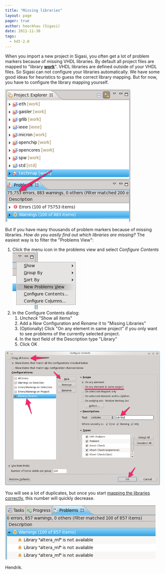 ```yaml
---
title: "Missing libraries"
layout: page 
pager: true
author: heeckhau (Sigasi)
date: 2011-11-30
tags: 
  - hdt-2.0
---
```


When you import a new project in Sigasi, you often get a lot of problem markers because of missing VHDL libraries. By default all project files are mapped to "library [**work**](http://www.sigasi.com/content/work-not-vhdl-library)". VHDL libraries are defined outside of your VHDL files. So Sigasi can not configure your libraries automatically. We have some good ideas for heuristics to guess the correct library mapping. But for now, you have to configure the library mapping yourself.

![Auch, 75753 errors in GRlib](images/1_gaisler_work_problems.png)

But if you have many thousands of problem markers because of missing libraries. _How do you easily find out which libraries are missing?_ The easiest way is to filter the "Problems View":

1. Click the menu icon in the problems view and select *Configure Contents* 
![Problems View menu](images/2_problems_menu.png)
2. In the Configure Contents dialog:
	1. _Uncheck_ "Show all items"
	2. Add a *New* Configuration and *Rename* it to "Missing Libraries"
	3. (Optionally) Click "On any element in same project" if you only want to see problems of the currently selected project.
	4. In the text field of the Description type "Library"
	5. Click OK 

![Configure Problem View Contents](images/3_configure_problem_contents.png)

You will see a lot of duplicates, but once you start [mapping the libraries correctly](http://www.sigasi.com/documentation/2.1.1/sigasi.html#Modifyingthelibraryconfiguration), this number will quickly decrease.

![Missing library markers](images/4_missing_libraries.png)

Hendrik.